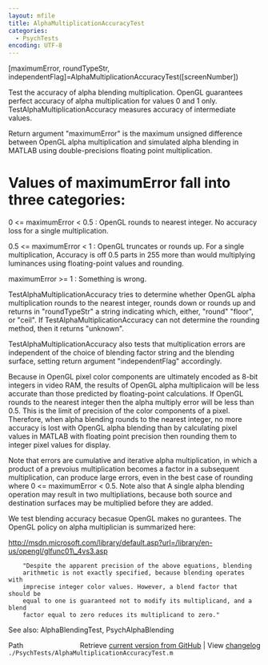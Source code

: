 ```yaml
---
layout: mfile
title: AlphaMultiplicationAccuracyTest
categories:
  - PsychTests
encoding: UTF-8
---
```


[maximumError, roundTypeStr, independentFlag]=AlphaMultiplicationAccuracyTest([screenNumber])

Test the accuracy of alpha blending multiplication. OpenGL guarantees
perfect accuracy of alpha multiplication for values 0 and 1 only.
TestAlphaMultiplicationAccuracy measures accuracy of intermediate values.

Return argument "maximumError" is the maximum unsigned difference between
OpenGL alpha multiplication and  simulated alpha blending in MATLAB using
double-precisions floating point multiplication.

# Values of maximumError fall into three categories:

0 \<= maximumError \< 0.5   : OpenGL rounds to nearest integer.  No
                            accuracy loss for a single multiplication.

0\.5 \<= maximumError \< 1   : OpenGL truncates or rounds up. For a single
                            multiplication, Accuracy is off  0.5 parts
                            in 255 more than would multiplying luminances
                            using floating-point values and rounding.

maximumError \>= 1         : Something is wrong.


TestAlphaMultiplicationAccuracy tries to determine whether OpenGL alpha
multiplication rounds to the nearest integer, rounds down or rounds up
and returns in "roundTypeStr" a string indicating which, either, "round"
"floor", or "ceil".  If TestAlphaMultiplicationAccuracy can not determine
the rounding method, then it returns "unknown".

TestAlphaMultiplicationAccuracy also tests that multiplication errors are
independent of the choice of blending factor string and the blending
surface, setting return argument "independentFlag" accordingly.

Because in OpenGL pixel color components are ultimately encoded as 8-bit
integers in video RAM, the results of OpenGL alpha multiplicaion will be
less accurate than those predicted by floating-point calculations.  If
OpenGL rounds to the nearest integer then the alpha multiply error will
be less than 0.5. This is the limit of precision of the color components
of a pixel. Therefore, when alpha blending rounds to the nearest integer,
no more accuracy is lost with OpenGL alpha blending than by calculating
pixel values in MATLAB with floating point precision then rounding them
to integer pixel values for display.

Note that errors are cumulative and iterative alpha multiplication, in
which a product of a prevoius multiplication becomes a factor in a
subsequent multiplication, can produce large errors, even in the best
case of rounding where 0 \<= maximumError \< 0.5.  Note also that A single
alpha blending operation may result in two multipliations, because both
source and destination surfaces may be multiplied before they are added.

We test blending accuracy becasue OpenGL makes no gurantees.  The OpenGL
policy on alpha multiplician is summarized here:

http://msdn.microsoft.com/library/default.asp?url=/library/en-us/opengl/glfunc01\_4vs3.asp

        "Despite the apparent precision of the above equations, blending
        arithmetic is not exactly specified, because blending operates with
        imprecise integer color values. However, a blend factor that should be
        equal to one is guaranteed not to modify its multiplicand, and a blend
        factor equal to zero reduces its multiplicand to zero."

See also: AlphaBlendingTest, PsychAlphaBlending


<div class="code_header" style="text-align:right;">
  <span style="float:left;">Path&nbsp;&nbsp;</span> <span class="counter">Retrieve <a href=
  "https://raw.github.com/Psychtoolbox-3/Psychtoolbox-3/beta/./PsychTests/AlphaMultiplicationAccuracyTest.m">current version from GitHub</a> | View <a href=
  "https://github.com/Psychtoolbox-3/Psychtoolbox-3/commits/beta/./PsychTests/AlphaMultiplicationAccuracyTest.m">changelog</a></span>
</div>
<div class="code">
  <code>./PsychTests/AlphaMultiplicationAccuracyTest.m</code>
</div>
